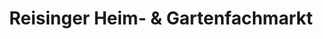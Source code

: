---
title: "Reisinger Heim- & Gartenfachmarkt"
url: /ottensheim/reisinger-heim-und-gartenfachmarkt/
shop: Baumarkt
---